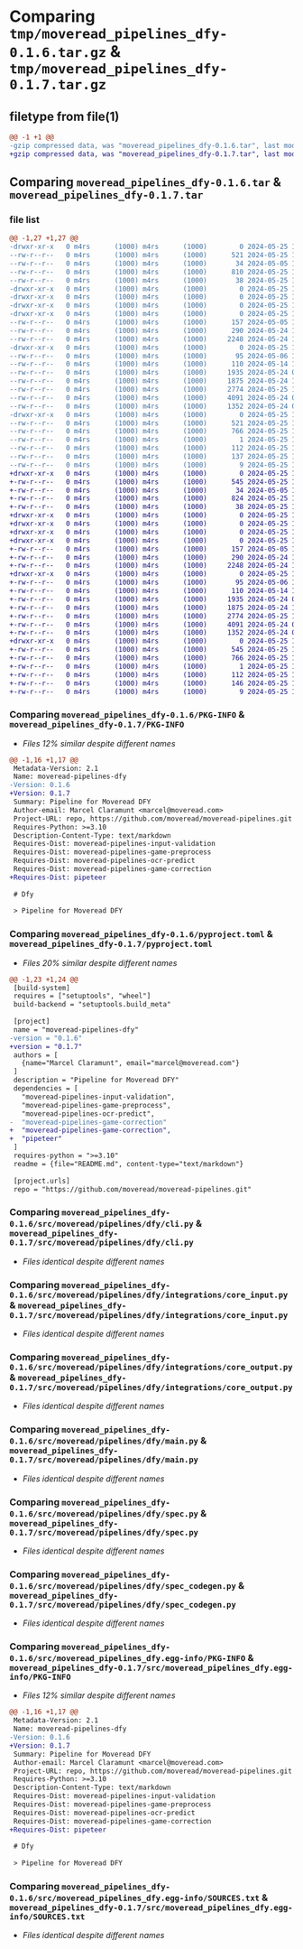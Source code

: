 # Comparing `tmp/moveread_pipelines_dfy-0.1.6.tar.gz` & `tmp/moveread_pipelines_dfy-0.1.7.tar.gz`

## filetype from file(1)

```diff
@@ -1 +1 @@
-gzip compressed data, was "moveread_pipelines_dfy-0.1.6.tar", last modified: Sat May 25 14:19:32 2024, max compression
+gzip compressed data, was "moveread_pipelines_dfy-0.1.7.tar", last modified: Sat May 25 14:51:25 2024, max compression
```

## Comparing `moveread_pipelines_dfy-0.1.6.tar` & `moveread_pipelines_dfy-0.1.7.tar`

### file list

```diff
@@ -1,27 +1,27 @@
-drwxr-xr-x   0 m4rs      (1000) m4rs      (1000)        0 2024-05-25 14:19:32.522637 moveread_pipelines_dfy-0.1.6/
--rw-r--r--   0 m4rs      (1000) m4rs      (1000)      521 2024-05-25 14:19:32.522637 moveread_pipelines_dfy-0.1.6/PKG-INFO
--rw-r--r--   0 m4rs      (1000) m4rs      (1000)       34 2024-05-05 15:36:13.000000 moveread_pipelines_dfy-0.1.6/README.md
--rw-r--r--   0 m4rs      (1000) m4rs      (1000)      810 2024-05-25 14:19:23.000000 moveread_pipelines_dfy-0.1.6/pyproject.toml
--rw-r--r--   0 m4rs      (1000) m4rs      (1000)       38 2024-05-25 14:19:32.522637 moveread_pipelines_dfy-0.1.6/setup.cfg
-drwxr-xr-x   0 m4rs      (1000) m4rs      (1000)        0 2024-05-25 14:19:32.472637 moveread_pipelines_dfy-0.1.6/src/
-drwxr-xr-x   0 m4rs      (1000) m4rs      (1000)        0 2024-05-25 14:19:32.472637 moveread_pipelines_dfy-0.1.6/src/moveread/
-drwxr-xr-x   0 m4rs      (1000) m4rs      (1000)        0 2024-05-25 14:19:32.472637 moveread_pipelines_dfy-0.1.6/src/moveread/pipelines/
-drwxr-xr-x   0 m4rs      (1000) m4rs      (1000)        0 2024-05-25 14:19:32.482637 moveread_pipelines_dfy-0.1.6/src/moveread/pipelines/dfy/
--rw-r--r--   0 m4rs      (1000) m4rs      (1000)      157 2024-05-05 18:21:26.000000 moveread_pipelines_dfy-0.1.6/src/moveread/pipelines/dfy/__init__.py
--rw-r--r--   0 m4rs      (1000) m4rs      (1000)      290 2024-05-24 16:40:48.000000 moveread_pipelines_dfy-0.1.6/src/moveread/pipelines/dfy/__init__.pyi
--rw-r--r--   0 m4rs      (1000) m4rs      (1000)     2248 2024-05-24 17:43:53.000000 moveread_pipelines_dfy-0.1.6/src/moveread/pipelines/dfy/cli.py
-drwxr-xr-x   0 m4rs      (1000) m4rs      (1000)        0 2024-05-25 14:19:32.492637 moveread_pipelines_dfy-0.1.6/src/moveread/pipelines/dfy/integrations/
--rw-r--r--   0 m4rs      (1000) m4rs      (1000)       95 2024-05-06 10:09:40.000000 moveread_pipelines_dfy-0.1.6/src/moveread/pipelines/dfy/integrations/__init__.py
--rw-r--r--   0 m4rs      (1000) m4rs      (1000)      110 2024-05-14 12:16:30.000000 moveread_pipelines_dfy-0.1.6/src/moveread/pipelines/dfy/integrations/__init__.pyi
--rw-r--r--   0 m4rs      (1000) m4rs      (1000)     1935 2024-05-24 08:30:14.000000 moveread_pipelines_dfy-0.1.6/src/moveread/pipelines/dfy/integrations/core_input.py
--rw-r--r--   0 m4rs      (1000) m4rs      (1000)     1875 2024-05-24 17:46:09.000000 moveread_pipelines_dfy-0.1.6/src/moveread/pipelines/dfy/integrations/core_output.py
--rw-r--r--   0 m4rs      (1000) m4rs      (1000)     2774 2024-05-25 14:11:30.000000 moveread_pipelines_dfy-0.1.6/src/moveread/pipelines/dfy/main.py
--rw-r--r--   0 m4rs      (1000) m4rs      (1000)     4091 2024-05-24 08:20:48.000000 moveread_pipelines_dfy-0.1.6/src/moveread/pipelines/dfy/spec.py
--rw-r--r--   0 m4rs      (1000) m4rs      (1000)     1352 2024-05-24 08:20:23.000000 moveread_pipelines_dfy-0.1.6/src/moveread/pipelines/dfy/spec_codegen.py
-drwxr-xr-x   0 m4rs      (1000) m4rs      (1000)        0 2024-05-25 14:19:32.522637 moveread_pipelines_dfy-0.1.6/src/moveread_pipelines_dfy.egg-info/
--rw-r--r--   0 m4rs      (1000) m4rs      (1000)      521 2024-05-25 14:19:32.000000 moveread_pipelines_dfy-0.1.6/src/moveread_pipelines_dfy.egg-info/PKG-INFO
--rw-r--r--   0 m4rs      (1000) m4rs      (1000)      766 2024-05-25 14:19:32.000000 moveread_pipelines_dfy-0.1.6/src/moveread_pipelines_dfy.egg-info/SOURCES.txt
--rw-r--r--   0 m4rs      (1000) m4rs      (1000)        1 2024-05-25 14:19:32.000000 moveread_pipelines_dfy-0.1.6/src/moveread_pipelines_dfy.egg-info/dependency_links.txt
--rw-r--r--   0 m4rs      (1000) m4rs      (1000)      112 2024-05-25 14:19:32.000000 moveread_pipelines_dfy-0.1.6/src/moveread_pipelines_dfy.egg-info/entry_points.txt
--rw-r--r--   0 m4rs      (1000) m4rs      (1000)      137 2024-05-25 14:19:32.000000 moveread_pipelines_dfy-0.1.6/src/moveread_pipelines_dfy.egg-info/requires.txt
--rw-r--r--   0 m4rs      (1000) m4rs      (1000)        9 2024-05-25 14:19:32.000000 moveread_pipelines_dfy-0.1.6/src/moveread_pipelines_dfy.egg-info/top_level.txt
+drwxr-xr-x   0 m4rs      (1000) m4rs      (1000)        0 2024-05-25 14:51:25.093100 moveread_pipelines_dfy-0.1.7/
+-rw-r--r--   0 m4rs      (1000) m4rs      (1000)      545 2024-05-25 14:51:25.083100 moveread_pipelines_dfy-0.1.7/PKG-INFO
+-rw-r--r--   0 m4rs      (1000) m4rs      (1000)       34 2024-05-05 15:36:13.000000 moveread_pipelines_dfy-0.1.7/README.md
+-rw-r--r--   0 m4rs      (1000) m4rs      (1000)      824 2024-05-25 14:51:15.000000 moveread_pipelines_dfy-0.1.7/pyproject.toml
+-rw-r--r--   0 m4rs      (1000) m4rs      (1000)       38 2024-05-25 14:51:25.093100 moveread_pipelines_dfy-0.1.7/setup.cfg
+drwxr-xr-x   0 m4rs      (1000) m4rs      (1000)        0 2024-05-25 14:51:25.063099 moveread_pipelines_dfy-0.1.7/src/
+drwxr-xr-x   0 m4rs      (1000) m4rs      (1000)        0 2024-05-25 14:51:25.063099 moveread_pipelines_dfy-0.1.7/src/moveread/
+drwxr-xr-x   0 m4rs      (1000) m4rs      (1000)        0 2024-05-25 14:51:25.063099 moveread_pipelines_dfy-0.1.7/src/moveread/pipelines/
+drwxr-xr-x   0 m4rs      (1000) m4rs      (1000)        0 2024-05-25 14:51:25.073099 moveread_pipelines_dfy-0.1.7/src/moveread/pipelines/dfy/
+-rw-r--r--   0 m4rs      (1000) m4rs      (1000)      157 2024-05-05 18:21:26.000000 moveread_pipelines_dfy-0.1.7/src/moveread/pipelines/dfy/__init__.py
+-rw-r--r--   0 m4rs      (1000) m4rs      (1000)      290 2024-05-24 16:40:48.000000 moveread_pipelines_dfy-0.1.7/src/moveread/pipelines/dfy/__init__.pyi
+-rw-r--r--   0 m4rs      (1000) m4rs      (1000)     2248 2024-05-24 17:43:53.000000 moveread_pipelines_dfy-0.1.7/src/moveread/pipelines/dfy/cli.py
+drwxr-xr-x   0 m4rs      (1000) m4rs      (1000)        0 2024-05-25 14:51:25.083100 moveread_pipelines_dfy-0.1.7/src/moveread/pipelines/dfy/integrations/
+-rw-r--r--   0 m4rs      (1000) m4rs      (1000)       95 2024-05-06 10:09:40.000000 moveread_pipelines_dfy-0.1.7/src/moveread/pipelines/dfy/integrations/__init__.py
+-rw-r--r--   0 m4rs      (1000) m4rs      (1000)      110 2024-05-14 12:16:30.000000 moveread_pipelines_dfy-0.1.7/src/moveread/pipelines/dfy/integrations/__init__.pyi
+-rw-r--r--   0 m4rs      (1000) m4rs      (1000)     1935 2024-05-24 08:30:14.000000 moveread_pipelines_dfy-0.1.7/src/moveread/pipelines/dfy/integrations/core_input.py
+-rw-r--r--   0 m4rs      (1000) m4rs      (1000)     1875 2024-05-24 17:46:09.000000 moveread_pipelines_dfy-0.1.7/src/moveread/pipelines/dfy/integrations/core_output.py
+-rw-r--r--   0 m4rs      (1000) m4rs      (1000)     2774 2024-05-25 14:11:30.000000 moveread_pipelines_dfy-0.1.7/src/moveread/pipelines/dfy/main.py
+-rw-r--r--   0 m4rs      (1000) m4rs      (1000)     4091 2024-05-24 08:20:48.000000 moveread_pipelines_dfy-0.1.7/src/moveread/pipelines/dfy/spec.py
+-rw-r--r--   0 m4rs      (1000) m4rs      (1000)     1352 2024-05-24 08:20:23.000000 moveread_pipelines_dfy-0.1.7/src/moveread/pipelines/dfy/spec_codegen.py
+drwxr-xr-x   0 m4rs      (1000) m4rs      (1000)        0 2024-05-25 14:51:25.083100 moveread_pipelines_dfy-0.1.7/src/moveread_pipelines_dfy.egg-info/
+-rw-r--r--   0 m4rs      (1000) m4rs      (1000)      545 2024-05-25 14:51:25.000000 moveread_pipelines_dfy-0.1.7/src/moveread_pipelines_dfy.egg-info/PKG-INFO
+-rw-r--r--   0 m4rs      (1000) m4rs      (1000)      766 2024-05-25 14:51:25.000000 moveread_pipelines_dfy-0.1.7/src/moveread_pipelines_dfy.egg-info/SOURCES.txt
+-rw-r--r--   0 m4rs      (1000) m4rs      (1000)        1 2024-05-25 14:51:25.000000 moveread_pipelines_dfy-0.1.7/src/moveread_pipelines_dfy.egg-info/dependency_links.txt
+-rw-r--r--   0 m4rs      (1000) m4rs      (1000)      112 2024-05-25 14:51:25.000000 moveread_pipelines_dfy-0.1.7/src/moveread_pipelines_dfy.egg-info/entry_points.txt
+-rw-r--r--   0 m4rs      (1000) m4rs      (1000)      146 2024-05-25 14:51:25.000000 moveread_pipelines_dfy-0.1.7/src/moveread_pipelines_dfy.egg-info/requires.txt
+-rw-r--r--   0 m4rs      (1000) m4rs      (1000)        9 2024-05-25 14:51:25.000000 moveread_pipelines_dfy-0.1.7/src/moveread_pipelines_dfy.egg-info/top_level.txt
```

### Comparing `moveread_pipelines_dfy-0.1.6/PKG-INFO` & `moveread_pipelines_dfy-0.1.7/PKG-INFO`

 * *Files 12% similar despite different names*

```diff
@@ -1,16 +1,17 @@
 Metadata-Version: 2.1
 Name: moveread-pipelines-dfy
-Version: 0.1.6
+Version: 0.1.7
 Summary: Pipeline for Moveread DFY
 Author-email: Marcel Claramunt <marcel@moveread.com>
 Project-URL: repo, https://github.com/moveread/moveread-pipelines.git
 Requires-Python: >=3.10
 Description-Content-Type: text/markdown
 Requires-Dist: moveread-pipelines-input-validation
 Requires-Dist: moveread-pipelines-game-preprocess
 Requires-Dist: moveread-pipelines-ocr-predict
 Requires-Dist: moveread-pipelines-game-correction
+Requires-Dist: pipeteer
 
 # Dfy
 
 > Pipeline for Moveread DFY
```

### Comparing `moveread_pipelines_dfy-0.1.6/pyproject.toml` & `moveread_pipelines_dfy-0.1.7/pyproject.toml`

 * *Files 20% similar despite different names*

```diff
@@ -1,23 +1,24 @@
 [build-system]
 requires = ["setuptools", "wheel"]
 build-backend = "setuptools.build_meta"
 
 [project]
 name = "moveread-pipelines-dfy"
-version = "0.1.6"
+version = "0.1.7"
 authors = [
   {name="Marcel Claramunt", email="marcel@moveread.com"}
 ]
 description = "Pipeline for Moveread DFY"
 dependencies = [
   "moveread-pipelines-input-validation",
   "moveread-pipelines-game-preprocess",
   "moveread-pipelines-ocr-predict",
-  "moveread-pipelines-game-correction"
+  "moveread-pipelines-game-correction",
+  "pipeteer"
 ]
 requires-python = ">=3.10"
 readme = {file="README.md", content-type="text/markdown"}
 
 [project.urls]
 repo = "https://github.com/moveread/moveread-pipelines.git"
```

### Comparing `moveread_pipelines_dfy-0.1.6/src/moveread/pipelines/dfy/cli.py` & `moveread_pipelines_dfy-0.1.7/src/moveread/pipelines/dfy/cli.py`

 * *Files identical despite different names*

### Comparing `moveread_pipelines_dfy-0.1.6/src/moveread/pipelines/dfy/integrations/core_input.py` & `moveread_pipelines_dfy-0.1.7/src/moveread/pipelines/dfy/integrations/core_input.py`

 * *Files identical despite different names*

### Comparing `moveread_pipelines_dfy-0.1.6/src/moveread/pipelines/dfy/integrations/core_output.py` & `moveread_pipelines_dfy-0.1.7/src/moveread/pipelines/dfy/integrations/core_output.py`

 * *Files identical despite different names*

### Comparing `moveread_pipelines_dfy-0.1.6/src/moveread/pipelines/dfy/main.py` & `moveread_pipelines_dfy-0.1.7/src/moveread/pipelines/dfy/main.py`

 * *Files identical despite different names*

### Comparing `moveread_pipelines_dfy-0.1.6/src/moveread/pipelines/dfy/spec.py` & `moveread_pipelines_dfy-0.1.7/src/moveread/pipelines/dfy/spec.py`

 * *Files identical despite different names*

### Comparing `moveread_pipelines_dfy-0.1.6/src/moveread/pipelines/dfy/spec_codegen.py` & `moveread_pipelines_dfy-0.1.7/src/moveread/pipelines/dfy/spec_codegen.py`

 * *Files identical despite different names*

### Comparing `moveread_pipelines_dfy-0.1.6/src/moveread_pipelines_dfy.egg-info/PKG-INFO` & `moveread_pipelines_dfy-0.1.7/src/moveread_pipelines_dfy.egg-info/PKG-INFO`

 * *Files 12% similar despite different names*

```diff
@@ -1,16 +1,17 @@
 Metadata-Version: 2.1
 Name: moveread-pipelines-dfy
-Version: 0.1.6
+Version: 0.1.7
 Summary: Pipeline for Moveread DFY
 Author-email: Marcel Claramunt <marcel@moveread.com>
 Project-URL: repo, https://github.com/moveread/moveread-pipelines.git
 Requires-Python: >=3.10
 Description-Content-Type: text/markdown
 Requires-Dist: moveread-pipelines-input-validation
 Requires-Dist: moveread-pipelines-game-preprocess
 Requires-Dist: moveread-pipelines-ocr-predict
 Requires-Dist: moveread-pipelines-game-correction
+Requires-Dist: pipeteer
 
 # Dfy
 
 > Pipeline for Moveread DFY
```

### Comparing `moveread_pipelines_dfy-0.1.6/src/moveread_pipelines_dfy.egg-info/SOURCES.txt` & `moveread_pipelines_dfy-0.1.7/src/moveread_pipelines_dfy.egg-info/SOURCES.txt`

 * *Files identical despite different names*

